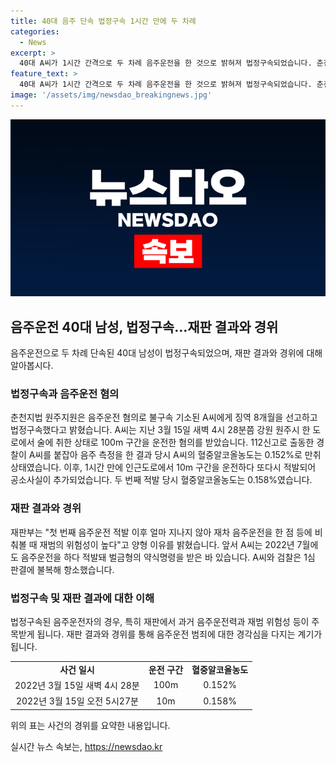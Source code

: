 ```yaml
---
title: 40대 음주 단속 법정구속 1시간 만에 두 차례
categories:
  - News
excerpt: >
  40대 A씨가 1시간 간격으로 두 차례 음주운전을 한 것으로 밝혀져 법정구속되었습니다. 춘천지법 원주지원은 A씨에게 8개월의 징역을 선고했는데, A씨는 3월 15일과 같은 날 1시간 간격으로 두 차례에 걸쳐 음주운전을 한 혐의를 받았습니다. 이에 대한 재판부의 이유는 재범 위험성이 높다는 것입니다. A씨와 검찰은 1심 판결에 불복해 항소했습니다.
feature_text: >
  40대 A씨가 1시간 간격으로 두 차례 음주운전을 한 것으로 밝혀져 법정구속되었습니다. 춘천지법 원주지원은 A씨에게 8개월의 징역을 선고했는데, A씨는 3월 15일과 같은 날 1시간 간격으로 두 차례에 걸쳐 음주운전을 한 혐의를 받았습니다. 이에 대한 재판부의 이유는 재범 위험성이 높다는 것입니다. A씨와 검찰은 1심 판결에 불복해 항소했습니다.
image: '/assets/img/newsdao_breakingnews.jpg'
---
```


<p><img src="/assets/img/newsdao_breakingnews.jpg" alt="implanttips 속보" /></p>

<h2 data-ke-size="size26">음주운전 40대 남성, 법정구속…재판 결과와 경위</h2>

<p data-ke-size="size16">음주운전으로 두 차례 단속된 40대 남성이 법정구속되었으며, 재판 결과와 경위에 대해 알아봅시다.</p>

<h3>법정구속과 음주운전 혐의</h3>

<p data-ke-size="size16">춘천지법 원주지원은 음주운전 혐의로 불구속 기소된 A씨에게 징역 8개월을 선고하고 법정구속했다고 밝혔습니다. A씨는 지난 3월 15일 새벽 4시 28분쯤 강원 원주시 한 도로에서 술에 취한 상태로 100m 구간을 운전한 혐의를 받았습니다. 112신고로 출동한 경찰이 A씨를 붙잡아 음주 측정을 한 결과 당시 A씨의 혈중알코올농도는 0.152%로 만취상태였습니다. 이후, 1시간 만에 인근도로에서 10m 구간을 운전하다 또다시 적발되어 공소사실이 추가되었습니다. 두 번째 적발 당시 혈중알코올농도는 0.158%였습니다.</p>

<h3>재판 결과와 경위</h3>

<p data-ke-size="size16">재판부는 "첫 번째 음주운전 적발 이후 얼마 지나지 않아 재차 음주운전을 한 점 등에 비춰볼 때 재범의 위험성이 높다"고 양형 이유를 밝혔습니다. 앞서 A씨는 2022년 7월에도 음주운전을 하다 적발돼 벌금형의 약식명령을 받은 바 있습니다. A씨와 검찰은 1심 판결에 불복해 항소했습니다.</p>

<h3>법정구속 및 재판 결과에 대한 이해</h3>

<p data-ke-size="size16">법정구속된 음주운전자의 경우, 특히 재판에서 과거 음주운전력과 재범 위험성 등이 주목받게 됩니다. 재판 결과와 경위를 통해 음주운전 범죄에 대한 경각심을 다지는 계기가 됩니다.</p>

<table>
  <tr>
    <td style="text-align: center; height: 17px;"><b>사건 일시</b></td>
    <td style="text-align: center; height: 17px;"><b>운전 구간</b></td>
    <td style="text-align: center; height: 17px;"><b>혈중알코올농도</b></td>
  </tr>
  <tr>
    <td style="text-align: center; height: 17px;">2022년 3월 15일 새벽 4시 28분</td>
    <td style="text-align: center; height: 17px;">100m</td>
    <td style="text-align: center; height: 17px;">0.152%</td>
  </tr>
  <tr>
    <td style="text-align: center; height: 17px;">2022년 3월 15일 오전 5시27분</td>
    <td style="text-align: center; height: 17px;">10m</td>
    <td style="text-align: center; height: 17px;">0.158%</td>
  </tr>
</table>

<p data-ke-size="size16">위의 표는 사건의 경위를 요약한 내용입니다.</p>
실시간 뉴스 속보는, <a href="https://newsdao.kr" rel="dofollow">https://newsdao.kr</a>


